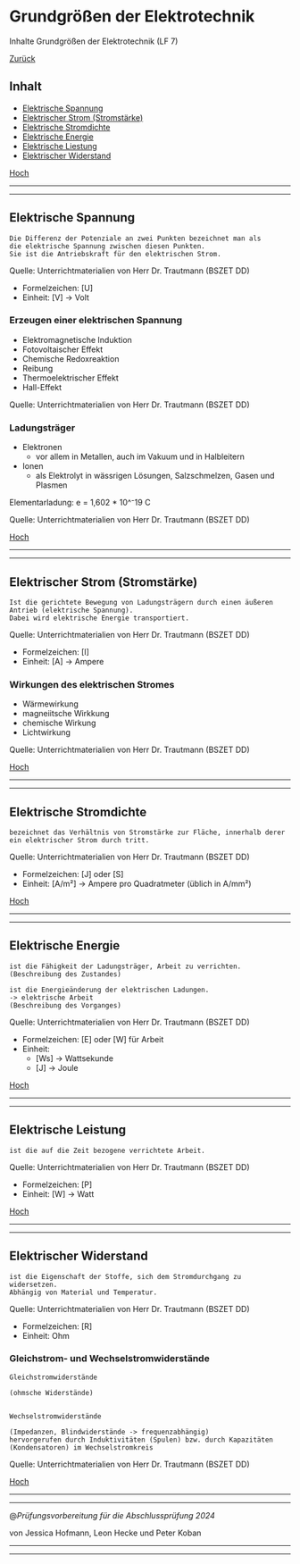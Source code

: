 # Grundgrößen der Elektrotechnik

Inhalte Grundgrößen der Elektrotechnik (LF 7)

[Zurück](/LF07/lf7.md)

## Inhalt

- [Elektrische Spannung](#elektrische-spannung)
- [Elektrischer Strom (Stromstärke)](#elektrischer-strom-stromstärke)
- [Elektrische Stromdichte](#elektrische-stromdichte)
- [Elektrische Energie](#elektrische-energie)
- [Elektrische Liestung](#elektrische-leistung)
- [Elektrischer Widerstand](#elektrischer-widerstand)

[Hoch](#grundgrößen-der-elektrotechnik)

---
---

## Elektrische Spannung

```text
Die Differenz der Potenziale an zwei Punkten bezeichnet man als
die elektrische Spannung zwischen diesen Punkten.
Sie ist die Antriebskraft für den elektrischen Strom.
```

Quelle: Unterrichtmaterialien von Herr Dr. Trautmann (BSZET DD)

- Formelzeichen: [U]
- Einheit: [V] -> Volt

### Erzeugen einer elektrischen Spannung

- Elektromagnetische Induktion
- Fotovoltaischer Effekt
- Chemische Redoxreaktion
- Reibung
- Thermoelektrischer Effekt
- Hall-Effekt

Quelle: Unterrichtmaterialien von Herr Dr. Trautmann (BSZET DD)

### Ladungsträger

- Elektronen
  - vor allem in Metallen, auch im Vakuum und in Halbleitern
- Ionen
  - als Elektrolyt in wässrigen Lösungen, Salzschmelzen, Gasen und Plasmen

Elementarladung: e = 1,602 * 10^⁻19 C

Quelle: Unterrichtmaterialien von Herr Dr. Trautmann (BSZET DD)

[Hoch](#grundgrößen-der-elektrotechnik)

---
---

## Elektrischer Strom (Stromstärke)

```text
Ist die gerichtete Bewegung von Ladungsträgern durch einen äußeren
Antrieb (elektrische Spannung).
Dabei wird elektrische Energie transportiert.
```

Quelle: Unterrichtmaterialien von Herr Dr. Trautmann (BSZET DD)

- Formelzeichen: [I]
- Einheit: [A] -> Ampere

### Wirkungen des elektrischen Stromes

- Wärmewirkung
- magneiitsche Wirkkung
- chemische Wirkung
- Lichtwirkung

Quelle: Unterrichtmaterialien von Herr Dr. Trautmann (BSZET DD)

[Hoch](#grundgrößen-der-elektrotechnik)

---
---

## Elektrische Stromdichte

```text
bezeichnet das Verhältnis von Stromstärke zur Fläche, innerhalb derer
ein elektrischer Strom durch tritt.
```

Quelle: Unterrichtmaterialien von Herr Dr. Trautmann (BSZET DD)

- Formelzeichen: [J] oder [S]
- Einheit: [A/m²] -> Ampere pro Quadratmeter (üblich in A/mm²)

[Hoch](#grundgrößen-der-elektrotechnik)

---
---

## Elektrische Energie

```text
ist die Fähigkeit der Ladungsträger, Arbeit zu verrichten.
(Beschreibung des Zustandes)

ist die Energieänderung der elektrischen Ladungen.
-> elektrische Arbeit
(Beschreibung des Vorganges)
```

Quelle: Unterrichtmaterialien von Herr Dr. Trautmann (BSZET DD)

- Formelzeichen: [E] oder [W] für Arbeit
- Einheit:
  - [Ws] -> Wattsekunde
  - [J] -> Joule

[Hoch](#grundgrößen-der-elektrotechnik)

---
---

## Elektrische Leistung

```text
ist die auf die Zeit bezogene verrichtete Arbeit.
```

Quelle: Unterrichtmaterialien von Herr Dr. Trautmann (BSZET DD)

- Formelzeichen: [P]
- Einheit: [W] -> Watt

[Hoch](#grundgrößen-der-elektrotechnik)

---
---

## Elektrischer Widerstand

```text
ist die Eigenschaft der Stoffe, sich dem Stromdurchgang zu widersetzen.
Abhängig von Material und Temperatur.
```

Quelle: Unterrichtmaterialien von Herr Dr. Trautmann (BSZET DD)

- Formelzeichen: [R]
- Einheit: Ohm

### Gleichstrom- und Wechselstromwiderstände

```text
Gleichstromwiderstände

(ohmsche Widerstände)


Wechselstromwiderstände

(Impedanzen, Blindwiderstände -> frequenzabhängig)
hervorgerufen durch Induktivitäten (Spulen) bzw. durch Kapazitäten
(Kondensatoren) im Wechselstromkreis
```

Quelle: Unterrichtmaterialien von Herr Dr. Trautmann (BSZET DD)

[Hoch](#grundgrößen-der-elektrotechnik)

---
---

@_Prüfungsvorbereitung für die Abschlussprüfung 2024_

von Jessica Hofmann, Leon Hecke und Peter Koban

---
---
